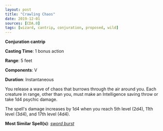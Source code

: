 ```yaml
---
layout: post
title: "Crawling Chaos"
date: 2019-12-01
sources: [CDA.0]
tags: [wizard, cantrip, conjuration, proposed, wild]
---
```


**Conjuration cantrip**

**Casting Time**: 1 bonus action

**Range**: 5 feet

**Components**: V

**Duration**: Instantaneous

You release a wave of chaos that burrows through the air around you. Each creature in range, other than you, must make an Intelligence saving throw or take 1d4 psychic damage.

The spell's damage increases by 1d4 when you reach 5th level (2d4), 11th level (3d4), and 17th level (4d4).

**Most Similar Spell(s)**: [*sword burst*](https://thebombzen.com/grimoire/spells/sword-burst)
